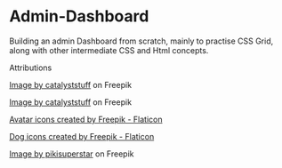 # Admin-Dashboard

Building an admin Dashboard from scratch, mainly to practise CSS Grid, along with other intermediate CSS and Html concepts.


Attributions

<a href="https://www.freepik.com/free-vector/cool-husky-dog-wearing-glasses-cartoon-vector-icon-illustration-animal-nature-icon-concept-isolated-premium-vector-flat-cartoon-style_18305599.htm#query=dog%20avatar&position=10&from_view=search&track=ais">Image by catalyststuff</a> on Freepik

<a href="https://www.freepik.com/free-vector/cute-shiba-inu-standing-cartoon-vector-icon-illustration-animal-nature-icon-concept-isolated_23558322.htm#query=dog%20avatar&position=9&from_view=search&track=ais">Image by catalyststuff</a> on Freepik

<a href="https://www.flaticon.com/free-icons/avatar" title="avatar icons">Avatar icons created by Freepik - Flaticon</a>

<a href="https://www.flaticon.com/free-icons/dog" title="dog icons">Dog icons created by Freepik - Flaticon</a>

<a href="https://www.freepik.com/free-vector/mysterious-mafia-man-smoking-cigarette_7074311.htm#query=avatar&position=1&from_view=keyword&track=sph">Image by pikisuperstar</a> on Freepik
